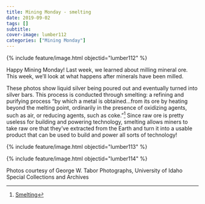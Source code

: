 ```yaml
---
title: Mining Monday - smelting
date: 2019-09-02
tags: []
subtitle: 
cover-image: lumber112
categories: ["Mining Monday"]
---
```


{% include feature/image.html objectid="lumber112" %}

Happy Mining Monday! Last week, we learned about milling mineral ore. This week, we’ll look at what happens after minerals have been milled.

These photos show liquid silver being poured out and eventually turned into silver bars. This process is conducted through smelting: a refining and purifying process “by which a metal is obtained...from its ore by heating beyond the melting point, ordinarily in the presence of oxidizing agents, such as air, or reducing agents, such as coke.”[^1] Since raw ore is pretty useless for building and powering technology, smelting allows miners to take raw ore that they’ve extracted from the Earth and turn it into a usable product that can be used to build and power all sorts of technology!

{% include feature/image.html objectid="lumber113" %}

{% include feature/image.html objectid="lumber114" %}

Photos courtesy of George W. Tabor Photographs, University of Idaho Special Collections and Archives

[^1]: [Smelting](https://www.britannica.com/technology/smelting)